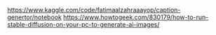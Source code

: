https://www.kaggle.com/code/fatimaalzahraaayop/caption-genertor/notebook
https://www.howtogeek.com/830179/how-to-run-stable-diffusion-on-your-pc-to-generate-ai-images/
